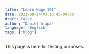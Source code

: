 ```yaml
---
title: "Learn Hugo 101"
date: 2021-08-24T03:18:45-04:00
draft: false
author: "Daniel Arapi"
language: "English"
tags: ["blog"]
---
```


This page is here for testing purposes.

